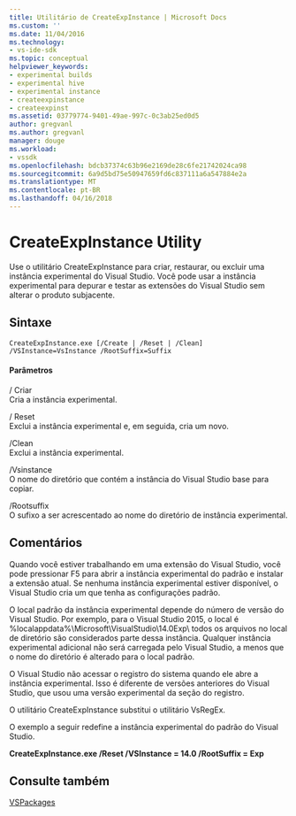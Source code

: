 ```yaml
---
title: Utilitário de CreateExpInstance | Microsoft Docs
ms.custom: ''
ms.date: 11/04/2016
ms.technology:
- vs-ide-sdk
ms.topic: conceptual
helpviewer_keywords:
- experimental builds
- experimental hive
- experimental instance
- createexpinstance
- createexpinst
ms.assetid: 03779774-9401-49ae-997c-0c3ab25ed0d5
author: gregvanl
ms.author: gregvanl
manager: douge
ms.workload:
- vssdk
ms.openlocfilehash: bdcb37374c63b96e2169de28c6fe21742024ca98
ms.sourcegitcommit: 6a9d5bd75e50947659fd6c837111a6a547884e2a
ms.translationtype: MT
ms.contentlocale: pt-BR
ms.lasthandoff: 04/16/2018
---
```

# <a name="createexpinstance-utility"></a>CreateExpInstance Utility
Use o utilitário CreateExpInstance para criar, restaurar, ou excluir uma instância experimental do Visual Studio. Você pode usar a instância experimental para depurar e testar as extensões do Visual Studio sem alterar o produto subjacente.  
  
## <a name="syntax"></a>Sintaxe  
  
```  
CreateExpInstance.exe [/Create | /Reset | /Clean] /VSInstance=VsInstance /RootSuffix=Suffix  
```  
  
#### <a name="parameters"></a>Parâmetros  
 / Criar  
 Cria a instância experimental.  
  
 / Reset  
 Exclui a instância experimental e, em seguida, cria um novo.  
  
 /Clean  
 Exclui a instância experimental.  
  
 /Vsinstance  
 O nome do diretório que contém a instância do Visual Studio base para copiar.  
  
 /Rootsuffix  
 O sufixo a ser acrescentado ao nome do diretório de instância experimental.  
  
## <a name="remarks"></a>Comentários  
 Quando você estiver trabalhando em uma extensão do Visual Studio, você pode pressionar F5 para abrir a instância experimental do padrão e instalar a extensão atual. Se nenhuma instância experimental estiver disponível, o Visual Studio cria um que tenha as configurações padrão.  
  
 O local padrão da instância experimental depende do número de versão do Visual Studio. Por exemplo, para o Visual Studio 2015, o local é %localappdata%\Microsoft\VisualStudio\14.0Exp\ todos os arquivos no local de diretório são considerados parte dessa instância. Qualquer instância experimental adicional não será carregada pelo Visual Studio, a menos que o nome do diretório é alterado para o local padrão.  
  
 O Visual Studio não acessar o registro do sistema quando ele abre a instância experimental. Isso é diferente de versões anteriores do Visual Studio, que usou uma versão experimental da seção do registro.  
  
 O utilitário CreateExpInstance substitui o utilitário VsRegEx.  
  
 O exemplo a seguir redefine a instância experimental do padrão do Visual Studio.  
  
 **CreateExpInstance.exe /Reset /VSInstance = 14.0 /RootSuffix = Exp**  
  
## <a name="see-also"></a>Consulte também  
 [VSPackages](../../extensibility/internals/vspackages.md)